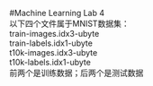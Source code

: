#Machine Learning Lab 4  
以下四个文件属于MNIST数据集：  
train-images.idx3-ubyte  
train-labels.idx1-ubyte  
t10k-images.idx3-ubyte  
t10k-labels.idx1-ubyte  
前两个是训练数据；后两个是测试数据
